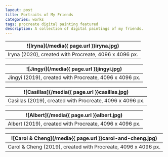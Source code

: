 ```yaml
---
layout: post
title: Portraits of My Friends
categories: works
tags: procreate digital painting featured
description: A collection of digital paintings of my friends.
---
```


![Iryna](/media{{ page.url }}iryna.jpg) |
:----------: |
Iryna (2020), created with Procreate, 4096 x 4096 px. |

![Jingyi](/media{{ page.url }}jingyi.jpg) |
:----------: |
Jingyi (2019), created with Procreate, 4096 x 4096 px. |

![Casillas](/media{{ page.url }}casillas.jpg) |
:----------: |
Casillas (2019), created with Procreate, 4096 x 4096 px. |

![Albert](/media{{ page.url }}albert.jpg) |
:----------: |
Albert (2019), created with Procreate, 4096 x 4096 px. |

![Carol & Cheng](/media{{ page.url }}carol-and-cheng.jpg) |
:----------: |
Carol & Cheng (2019), created with Procreate, 4096 x 4096 px. |
